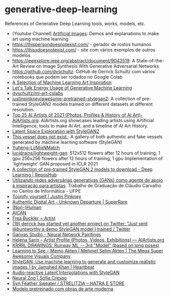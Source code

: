 # generative-deep-learning
References of Generative Deep Learning tools, works, models, etc.

* [Youtube Channel] [Artificial Images](https://www.youtube.com/channel/UCaZuPdmZ380SFUMKHVsv_AA): Demos and explanations to make art using machine learning
* https://thispersondoesnotexist.com/ - gerador de rostos humanos 
* https://thisxdoesnotexist.com/ - site com vários exemplos de outros modelos
* https://ieeexplore.ieee.org/abstract/document/9043519: A State-of-the-Art Review on Image Synthesis With Generative Adversarial Networks
* https://github.com/dvschultz: GitHub de Derrick Schultz com vários notebooks que podem ser rodados no Google Colab
* [A Selection of Machine Learning Art Inspiration](https://www.youtube.com/watch?v=HNwXrHiHW7Q)
* [Let's Talk Energy Usage of Generative Machine Learning](https://www.youtube.com/watch?v=3nViZGCkAhU&t=1276s)
* [dvschultz/ml-art-colabs](https://github.com/dvschultz/ml-art-colabs)
* [justinpinkney/awesome-pretrained-stylegan2](https://github.com/justinpinkney/awesome-pretrained-stylegan2): A collection of pre-trained StyleGAN2 models trained on different datasets at different resolution.
* [Top 25 AI Artists of 2021 (Photos, Profiles & History of AI Art)- AIArtists.org](https://aiartists.org/): AIArtists.org showcases leading artists using Artificial Intelligence, tools to make AI Art, and a timeline of AI Art History.
* [Latent Space Exploration with StyleGAN2](https://amarsaini.github.io/Epoching-Blog/jupyter/2020/08/10/Latent-Space-Exploration-with-StyleGAN2.html)
* [This vessel does not exist.](https://thisvesseldoesnotexist.com/#/): A gallery of both authentic and fake vessels generated by machine learning software (StyleGAN)
* [Yuheng-Li/MixNMatch](https://github.com/Yuheng-Li/MixNMatch)
* [lucidrains/lightweight-gan](https://github.com/lucidrains/lightweight-gan): 512x512 flowers after 12 hours of training, 1 gpu 256x256 flowers after 12 hours of training, 1 gpu Implementation of 'lightweight' GAN proposed in ICLR 2021
* [A collection of pre-trained StyleGAN 2 models to download - Deep Learning | ReposHub](https://reposhub.com/python/deep-learning/justinpinkney-awesome-pretrained-stylegan2.html)
* [Utilizando redes adversárias generativas (GANs) como agente de apoio à inspiração para artistas](https://www.cin.ufpe.br/~tg/2020-1/TG_CC/tg_cco2.pdf): Trabalho de Graduação de Cláudio Carvalho no Centro de Informática - UFPE
* [Toonify yourself | Justin Pinkney](https://www.justinpinkney.com/toonify-yourself/)
* [Authentic Digital Art - Unknown Departure | SuperRare](https://superrare.com/artwork-v2/unknown-departure-16212) 
* [(Non-)Human](https://www.ygzhang.com/non-human.html) 
* [AICAN](https://aican.io/) 
* [Frea Buckler ~ Artist](https://www.freabuckler.com/) 
* [(19) derrick has started yet another project on Twitter: "Just sent @buntworthy a demo StyleGAN model I trained / Twitter](https://twitter.com/dvsch/status/1255885874560225284) 
* [Ganvas Studio - Neural Network Paintings](https://ganvas.studio/) 
* [Helena Sarin – Artist Profile (Photos, Videos, Exhibitions) — AIArtists.org](https://aiartists.org/helena-sarin) 
* [KRЯRL DЯAWINGS: Runway ML -- 3rd "Model" (based on long poses)](http://krrrl.blogspot.com/2020/08/runway-ml-3rd-model-based-on-long-poses.html) 
* [Learning to See – Memo Akten | Mehmet Selim Akten | The Mega Super Awesome Visuals Company](http://www.memo.tv/works/learning-to-see/) 
* [StyleGAN: Use machine learning to generate and customize realistic images | by Jamshed Khan | Heartbeat](https://heartbeat.fritz.ai/stylegans-use-machine-learning-to-generate-and-customize-realistic-images-c943388dc672) 
* [Audio-reactive Latent Interpolations with StyleGAN](https://wavefunk.xyz/audio-reactive-stylegan)
* [Neural Zoo | Sofia Crespo](https://neuralzoo.com/) 
* [Syn Feather Sweater / STRELITZIA – HATRA E STORE](https://hatroid.com/collections/synthetic-feather/products/syn-feather-sweater-strelitzia) 
* [Modelo pretreinado com obras de arte moderna](https://twitter.com/MichaelFriese10/status/1213697331427545088)
